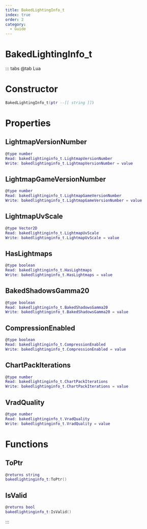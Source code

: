 ```yaml
---
title: BakedLightingInfo_t
index: true
order: 2
category:
  - Guide
---
```


# BakedLightingInfo_t

::: tabs
@tab Lua
# Constructor
```lua
BakedLightingInfo_t(ptr --[[ string ]])
```
# Properties
## LightmapVersionNumber 
```lua
@type number
Read: bakedlightinginfo_t.LightmapVersionNumber
Write: bakedlightinginfo_t.LightmapVersionNumber = value
```
## LightmapGameVersionNumber 
```lua
@type number
Read: bakedlightinginfo_t.LightmapGameVersionNumber
Write: bakedlightinginfo_t.LightmapGameVersionNumber = value
```
## LightmapUvScale 
```lua
@type Vector2D
Read: bakedlightinginfo_t.LightmapUvScale
Write: bakedlightinginfo_t.LightmapUvScale = value
```
## HasLightmaps 
```lua
@type boolean
Read: bakedlightinginfo_t.HasLightmaps
Write: bakedlightinginfo_t.HasLightmaps = value
```
## BakedShadowsGamma20 
```lua
@type boolean
Read: bakedlightinginfo_t.BakedShadowsGamma20
Write: bakedlightinginfo_t.BakedShadowsGamma20 = value
```
## CompressionEnabled 
```lua
@type boolean
Read: bakedlightinginfo_t.CompressionEnabled
Write: bakedlightinginfo_t.CompressionEnabled = value
```
## ChartPackIterations 
```lua
@type number
Read: bakedlightinginfo_t.ChartPackIterations
Write: bakedlightinginfo_t.ChartPackIterations = value
```
## VradQuality 
```lua
@type number
Read: bakedlightinginfo_t.VradQuality
Write: bakedlightinginfo_t.VradQuality = value
```
# Functions
## ToPtr
```lua
@returns string
bakedlightinginfo_t:ToPtr()
```
## IsValid
```lua
@returns bool
bakedlightinginfo_t:IsValid()
```

:::